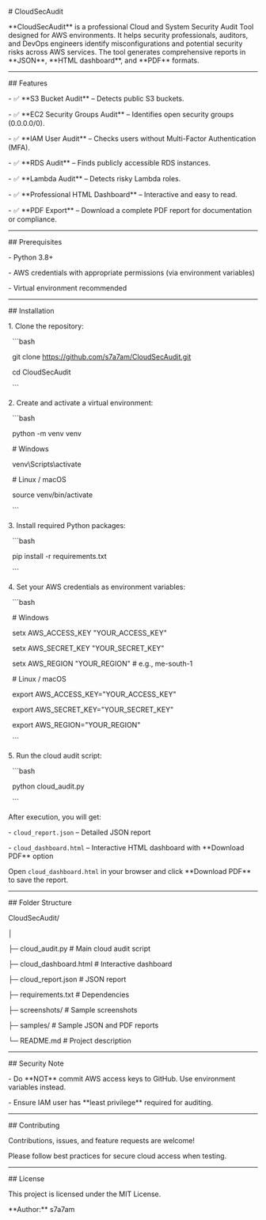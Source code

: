 \# CloudSecAudit


\*\*CloudSecAudit\*\* is a professional Cloud and System Security Audit Tool designed for AWS environments. It helps security professionals, auditors, and DevOps engineers identify misconfigurations and potential security risks across AWS services. The tool generates comprehensive reports in \*\*JSON\*\*, \*\*HTML dashboard\*\*, and \*\*PDF\*\* formats.



---



\## Features



\- ✅ \*\*S3 Bucket Audit\*\* – Detects public S3 buckets.

\- ✅ \*\*EC2 Security Groups Audit\*\* – Identifies open security groups (0.0.0.0/0).

\- ✅ \*\*IAM User Audit\*\* – Checks users without Multi-Factor Authentication (MFA).

\- ✅ \*\*RDS Audit\*\* – Finds publicly accessible RDS instances.

\- ✅ \*\*Lambda Audit\*\* – Detects risky Lambda roles.

\- ✅ \*\*Professional HTML Dashboard\*\* – Interactive and easy to read.

\- ✅ \*\*PDF Export\*\* – Download a complete PDF report for documentation or compliance.



---



\## Prerequisites



\- Python 3.8+

\- AWS credentials with appropriate permissions (via environment variables)

\- Virtual environment recommended



---



\## Installation



1\. Clone the repository:



&nbsp;   ```bash

&nbsp;   git clone https://github.com/s7a7am/CloudSecAudit.git

&nbsp;   cd CloudSecAudit

&nbsp;   ```



2\. Create and activate a virtual environment:



&nbsp;   ```bash

&nbsp;   python -m venv venv

&nbsp;   # Windows

&nbsp;   venv\\Scripts\\activate

&nbsp;   # Linux / macOS

&nbsp;   source venv/bin/activate

&nbsp;   ```



3\. Install required Python packages:



&nbsp;   ```bash

&nbsp;   pip install -r requirements.txt

&nbsp;   ```



4\. Set your AWS credentials as environment variables:



&nbsp;   ```bash

&nbsp;   # Windows

&nbsp;   setx AWS\_ACCESS\_KEY "YOUR\_ACCESS\_KEY"

&nbsp;   setx AWS\_SECRET\_KEY "YOUR\_SECRET\_KEY"

&nbsp;   setx AWS\_REGION "YOUR\_REGION"  # e.g., me-south-1



&nbsp;   # Linux / macOS

&nbsp;   export AWS\_ACCESS\_KEY="YOUR\_ACCESS\_KEY"

&nbsp;   export AWS\_SECRET\_KEY="YOUR\_SECRET\_KEY"

&nbsp;   export AWS\_REGION="YOUR\_REGION"

&nbsp;   ```



5\. Run the cloud audit script:



&nbsp;   ```bash

&nbsp;   python cloud\_audit.py

&nbsp;   ```



After execution, you will get:



\- `cloud_report.json` – Detailed JSON report

\- `cloud_dashboard.html` – Interactive HTML dashboard with \*\*Download PDF\*\* option



Open `cloud_dashboard.html` in your browser and click \*\*Download PDF\*\* to save the report.



---



\## Folder Structure



CloudSecAudit/

│

├─ cloud_audit.py # Main cloud audit script

├─ cloud_dashboard.html # Interactive dashboard

├─ cloud_report.json # JSON report

├─ requirements.txt # Dependencies

├─ screenshots/ # Sample screenshots

├─ samples/ # Sample JSON and PDF reports

└─ README.md # Project description



---



\## Security Note



\- Do \*\*NOT\*\* commit AWS access keys to GitHub. Use environment variables instead.

\- Ensure IAM user has \*\*least privilege\*\* required for auditing.



---



\## Contributing



Contributions, issues, and feature requests are welcome!  

Please follow best practices for secure cloud access when testing.



---



\## License



This project is licensed under the MIT License.  



\*\*Author:\*\* s7a7am



